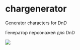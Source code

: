 # chargenerator

Generator characters for DnD

Генератор персонажей для DnD

<div id="badges">
  
  <a href="https://t.me/rrollbot">
    <img src="https://img.shields.io/badge/%F0%9F%A4%96-Telegram-blue"/>
  </a>
</div>